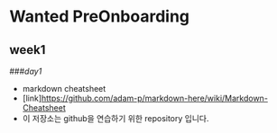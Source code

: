 # Wanted PreOnboarding 
## week1
###*day1*
- markdown cheatsheet
- [link]https://github.com/adam-p/markdown-here/wiki/Markdown-Cheatsheet
- 이 저장소는 github을 연습하기 위한 repository 입니다.
